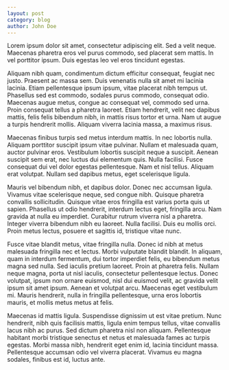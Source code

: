 ```yaml
---
layout: post
category: blog
author: John Doe
---
```

Lorem ipsum dolor sit amet, consectetur adipiscing elit. Sed a velit neque. Maecenas pharetra eros vel purus commodo, sed placerat sem mattis. In vel porttitor ipsum. Duis egestas leo vel eros tincidunt egestas.

Aliquam nibh quam, condimentum dictum efficitur consequat, feugiat nec justo. Praesent ac massa sem. Duis venenatis nulla sit amet mi lacinia lacinia. Etiam pellentesque ipsum ipsum, vitae placerat nibh tempus ut. Phasellus sed est commodo, sodales purus commodo, consequat odio. Maecenas augue metus, congue ac consequat vel, commodo sed urna. Proin consequat tellus a pharetra laoreet. Etiam hendrerit, velit nec dapibus mattis, felis felis bibendum nibh, in mattis risus tortor et urna. Nam ut augue a turpis hendrerit mollis. Aliquam viverra lacinia massa, a maximus risus.

Maecenas finibus turpis sed metus interdum mattis. In nec lobortis nulla. Aliquam porttitor suscipit ipsum vitae pulvinar. Nullam et malesuada quam, auctor pulvinar eros. Vestibulum lobortis suscipit neque a suscipit. Aenean suscipit sem erat, nec luctus dui elementum quis. Nulla facilisi. Fusce consequat dui vel dolor egestas pellentesque. Nam et nisl tellus. Aliquam erat volutpat. Nullam sed dapibus metus, eget scelerisque ligula.

Mauris vel bibendum nibh, et dapibus dolor. Donec nec accumsan ligula. Vivamus vitae scelerisque neque, sed congue nibh. Quisque pharetra convallis sollicitudin. Quisque vitae eros fringilla est varius porta quis ut sapien. Phasellus ut odio hendrerit, interdum lectus eget, fringilla arcu. Nam gravida at nulla eu imperdiet. Curabitur rutrum viverra nisl a pharetra. Integer viverra bibendum nibh eu laoreet. Nulla facilisi. Duis eu mollis orci. Proin metus lectus, posuere et sagittis id, tristique vitae nunc.

Fusce vitae blandit metus, vitae fringilla nulla. Donec id nibh at metus malesuada fringilla nec et lectus. Morbi vulputate blandit blandit. In aliquam, quam in interdum fermentum, dui tortor imperdiet felis, eu bibendum metus magna sed nulla. Sed iaculis pretium laoreet. Proin at pharetra felis. Nullam neque magna, porta ut nisl iaculis, consectetur pellentesque lectus. Donec volutpat, ipsum non ornare euismod, nisl dui euismod velit, ac gravida velit ipsum sit amet ipsum. Aenean et volutpat arcu. Maecenas eget vestibulum mi. Mauris hendrerit, nulla in fringilla pellentesque, urna eros lobortis mauris, et mollis metus metus at felis.

Maecenas id mattis ligula. Suspendisse dignissim ut est vitae pretium. Nunc hendrerit, nibh quis facilisis mattis, ligula enim tempus tellus, vitae convallis lacus nibh ac purus. Sed dictum pharetra nisl non aliquam. Pellentesque habitant morbi tristique senectus et netus et malesuada fames ac turpis egestas. Morbi massa nibh, hendrerit eget enim id, lacinia tincidunt massa. Pellentesque accumsan odio vel viverra placerat. Vivamus eu magna sodales, finibus est id, luctus ante.
